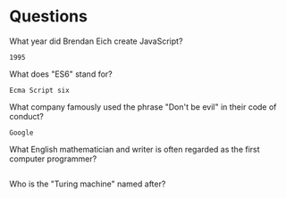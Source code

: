 # Questions

What year did Brendan Eich create JavaScript?

```
1995
```

What does "ES6" stand for?

```
Ecma Script six
```

What company famously used the phrase "Don't be evil" in their code of conduct?

```
Google
```

What English mathematician and writer is often regarded as the first computer programmer?

```

```

Who is the "Turing machine" named after?

```

```
